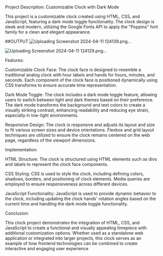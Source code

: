 Project Description: Customizable Clock with Dark Mode

This project is a customizable clock created using HTML, CSS, and JavaScript, featuring a dark mode toggle functionality. The clock design is sleek and modern, utilizing the Google Fonts API to apply the "Poppins" font family for a clean and elegant appearance.


##OUTPUT
![Uploading Screenshot 2024-04-11 124139.png…]()

![Uploading Screenshot 2024-04-11 124129.png…]()


Features:

Customizable Clock Face: The clock face is designed to resemble a traditional analog clock with hour labels and hands for hours, minutes, and seconds. Each component of the clock face is positioned dynamically using CSS transforms to ensure accurate time representation.

Dark Mode Toggle: The clock includes a dark mode toggle feature, allowing users to switch between light and dark themes based on their preference. The dark mode transforms the background and text colors to create a visually striking contrast, enhancing readability and reducing eye strain, especially in low-light environments.

Responsive Design: The clock is responsive and adjusts its layout and size to fit various screen sizes and device orientations. Flexbox and grid layout techniques are utilized to ensure the clock remains centered on the web page, regardless of the viewport dimensions.

Implementation:

HTML Structure: The clock is structured using HTML elements such as divs and labels to represent the clock face components.

CSS Styling: CSS is used to style the clock, including defining colors, shadows, borders, and positioning of clock elements. Media queries are employed to ensure responsiveness across different devices.

JavaScript Functionality: JavaScript is used to provide dynamic behavior to the clock, including updating the clock hands' rotation angles based on the current time and handling the dark mode toggle functionality.

Conclusion:

This clock project demonstrates the integration of HTML, CSS, and JavaScript to create a functional and visually appealing timepiece with additional customization options. Whether used as a standalone web application or integrated into larger projects, this clock serves as an example of how frontend technologies can be combined to create interactive and engaging user experience
